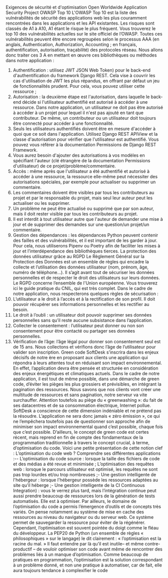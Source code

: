 Exigences de sécurité et d'optimisation
 Open Worldwide Application Security Project OWASP
 Top 10
 L'OWASP Top 10 est la liste des vulnérabilités de sécurité des applications web les plus
 couramment rencontrées dans les applications et les API existantes. Les risques sont
 classés de A1 à A10, A1 étant le risque le plus fréquent.
 Vous trouverez le top 10 des vulnérabilités actuelles sur le site officiel de l’OWASP.
 Toutes ces vulnérabilités peuvent être encore regroupées selon le processus AAA (en
 anglais, Authentication, Authorization, Accounting ; en français, authentification,
 autorisation, traçabilité) des protocoles réseau.
 Nous allons donc traiter ces 3 A en mettant en œuvre ces bibliothèques ou méthodes
 dans notre application :
 1. Authentification : utilisez JWT JSON Web Token) pour le back-end
 d'authentification du framework Django REST. Cela vise à couvrir les cas
 d'utilisation de JWT les plus répandus, en offrant par défaut un jeu de
 fonctionnalités prudent. Pour cela, vous pouvez utiliser cette ressource ;
 2. Autorisation : la deuxième étape est l'autorisation, dans laquelle le back-end
 décide si l'utilisateur authentifié est autorisé à accéder à une ressource. Dans
 notre application, un utilisateur ne doit pas être autorisé à accéder à un projet
 pour lequel il n'est pas ajouté en tant que contributeur. De même, un
 contributeur ou un utilisateur doit toujours être connecté pour accéder à une
 fonctionnalité.
 1. Seuls les utilisateurs authentifiés doivent être en mesure d'accéder à
 quoi que ce soit dans l'application. Utilisez Django REST APIView et la
 classe d'autorisation pour vérifier que l'utilisateur est authentifié. Vous
 pouvez vous référer à la documentation Permissions de Django REST
 Framework.
 2. Vous aurez besoin d'ajouter des autorisations à vos modèles en
 spécifiant l'auteur (clé étrangère de la documentation Permissions
 d'utilisateur) de ce projet/problème/commentaire.
3. Accès : même après que l'utilisateur a été authentifié et autorisé à accéder à
 une ressource, la ressource elle-même peut nécessiter des autorisations
 spéciales, par exemple pour actualiser ou supprimer un commentaire.
 1. Les commentaires doivent être visibles par tous les contributeurs au
 projet et par le responsable du projet, mais seul leur auteur peut les
 actualiser ou les supprimer.
 2. Un problème ne peut être actualisé ou supprimé que par son auteur,
 mais il doit rester visible par tous les contributeurs au projet.
 3. Il est interdit à tout utilisateur autre que l'auteur de demander une mise à
 jour et de supprimer des demandes sur une question/un projet/un
 commentaire.
 4. Gestion des dépendances : les dépendances Python peuvent contenir des
 failles et des vulnérabilités, et il est important de les garder à jour. Pour cela,
 nous utiliserons Pipenv ou Poetry afin de faciliter les mises à jour et
 l’interdépendance des bibliothèques tierces.
 La protection des données utilisateur grâce au RGPD
 Le Règlement Général sur la Protection des Données est un ensemble de règles qui
 encadre la collecte et l’utilisation des données utilisateur (nom, prénom, âge, numéro de
 téléphone…). Il s’agit avant tout de sécuriser les données personnelles et de respecter le
 droit des utilisateurs sur leurs données. Le RGPD concerne l’ensemble de l'Union
 européenne.
 Vous trouverez ici le guide pratique du CNIL, qui est très complet.
 Dans le cadre de notre application, nous respecterons quelques règles de sécurisation :
 1. L’utilisateur a le droit à l’accès et à la rectification de son profil. Il doit pouvoir
 récupérer ses informations personnelles et les rectifier au besoin.
 2. Le droit à l’oubli : un utilisateur doit pouvoir supprimer ses données personnelles
 sans qu’il reste aucune subsistance dans l’application.
 3. Collecter le consentement : l’utilisateur peut donner ou non son consentement pour
 être contacté ou partager ses données personnelles.
 4. Vérification de l’âge: l’âge légal pour donner son consentement seul est de 15 ans.
 Nous collectons et vérifions donc l’âge de l’utilisateur pour valider son inscription.
 Green code
 SoftDesk s’inscrira dans les enjeux décisifs de notre ère en proposant aux clients une
 application qui répondra à leurs attentes tout en réduisant son impact
 environnemental. En effet, l’application devra être pensée et structurée en
 considération des enjeux énergétiques et climatiques actuels.
 Dans le cadre de notre application, il est tout de même possible, dans une démarche
 de green code, d’éviter les pièges les plus grossiers et prévisibles, en intégrant la
pagination des ressources. Nous savons que nos clients vont créer une multitude de
 ressources et sans pagination, notre serveur va vite surchauffer.
 Attention toutefois au piège du « greenwashing »: du fait de ses datacentres et de sa
 consommation électrique, Internet pollue. SoftDesk a conscience de cette dimension
 indéniable et ne prétend pas la résoudre. L’application ne sera donc jamais « zéro
 émission », ce qui ne l’empêchera toutefois pas de questionner son approche afin de
 minimiser son impact environnemental quand c’est possible, chaque fois que c’est
 possible.
 D’ailleurs, le concept de green code est certes récent, mais reprend en fin de compte
 des fondamentaux de la programmation traditionnelle à travers le concept crucial, à
 terme, d’optimisation du code. Voici une petite présentation de cette notion clef :
 L’optimisation du code web ? Comprendre ses différentes
 applications :--
 L’optimisation du code source : lorsque la taille des fichiers de code et des
 médias a été revue et minimisée ;
 L’optimisation des requêtes web : lorsque le parcours utilisateur est optimisé,
 les requêtes ne sont pas trop lourdes et/ou trop nombreuses ;- Une gestion intelligente de l'hébergeur : lorsque l'hébergeur possède les
 ressources adaptées au site qu’il héberge ;- Une gestion intelligente de la CI Continuous Integration) : vous le verrez plus
 tard, mais l’intégration continue peut aussi prendre beaucoup de ressources
 lors de la génération de tests automatisés. Elle est à optimiser.
 Par ailleurs, le domaine de l’optimisation du code a permis l’émergence d’outils et de
 concepts très variés. On pense notamment au système de mise en cache des
 ressources au niveau du navigateur ou du serveur web. Ce système permet de
 sauvegarder la ressource pour éviter de la régénérer.
 Cependant, l’optimisation est souvent pointée du doigt comme le fléau du
 développeur. La PEP20 de Python (un ensemble de règles « philosophiques » sur le
 langage) le dit clairement : « l’optimisation est la racine du mal. » Il faut entendre par là
 qu’il est inutile– et même contre-productif – de vouloir optimiser son code avant
 même de rencontrer des problèmes liés à un manque d’optimisation. Comme
 beaucoup de pratiques en programmation, l’optimisation est la solution
 correspondant à un problème donné, et non une pratique à automatiser, car de fait,
 elle aura toujours tendance à complexifier le code